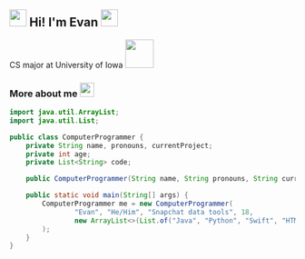 ## <img src="https://emojis.slackmojis.com/emojis/images/1643515328/13471/wave.gif?1643515328" width="30"> Hi! I'm Evan <img src="https://media1.giphy.com/media/NeINOsLLPNP6U/giphy.gif" width="30">
CS major at University of Iowa <img src="https://media1.giphy.com/media/cIn5fTcjnKhStIeAef/giphy.gif" width="50">

### More about me <img src="https://media3.giphy.com/media/RAGUpYLsOX2Pm/giphy.gif" width="25">
```java
import java.util.ArrayList;
import java.util.List;

public class ComputerProgrammer {
    private String name, pronouns, currentProject;
    private int age;
    private List<String> code;

    public ComputerProgrammer(String name, String pronouns, String currentProject, int age, List<String> code) {...}

    public static void main(String[] args) {
        ComputerProgrammer me = new ComputerProgrammer(
                "Evan", "He/Him", "Snapchat data tools", 18,
                new ArrayList<>(List.of("Java", "Python", "Swift", "HTML", "JavaScript"))
        );
    }
}
```
